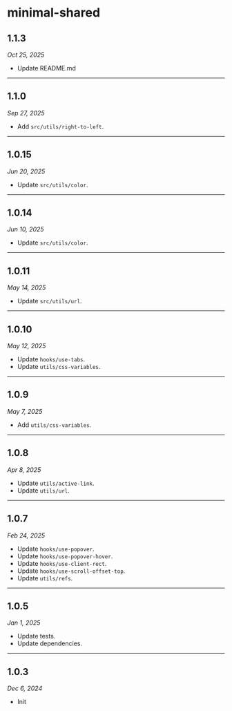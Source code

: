 # minimal-shared

## 1.1.3

_Oct 25, 2025_

- Update README.md

---

## 1.1.0

_Sep 27, 2025_

- Add `src/utils/right-to-left`.

---

## 1.0.15

_Jun 20, 2025_

- Update `src/utils/color`.

---

## 1.0.14

_Jun 10, 2025_

- Update `src/utils/color`.

---

## 1.0.11

_May 14, 2025_

- Update `src/utils/url`.

---

## 1.0.10

_May 12, 2025_

- Update `hooks/use-tabs`.
- Update `utils/css-variables`.

---

## 1.0.9

_May 7, 2025_

- Add `utils/css-variables`.

---

## 1.0.8

_Apr 8, 2025_

- Update `utils/active-link`.
- Update `utils/url`.

---

## 1.0.7

_Feb 24, 2025_

- Update `hooks/use-popover`.
- Update `hooks/use-popover-hover`.
- Update `hooks/use-client-rect`.
- Update `hooks/use-scroll-offset-top`.
- Update `utils/refs`.

---

## 1.0.5

_Jan 1, 2025_

- Update tests.
- Update dependencies.

---

## 1.0.3

_Dec 6, 2024_

- Init
